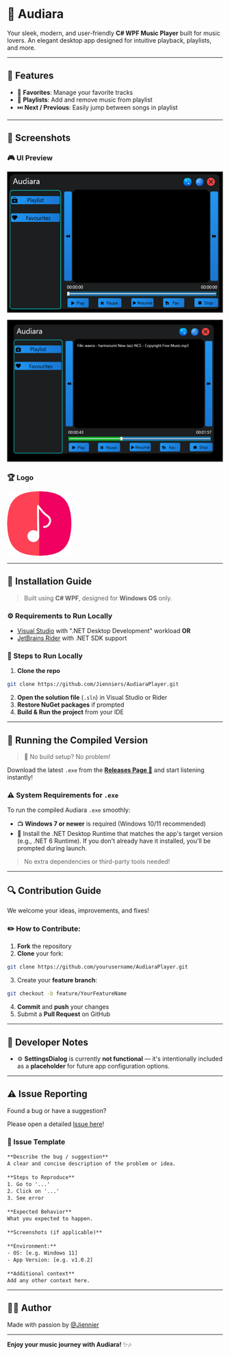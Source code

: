# 🎵 Audiara

Your sleek, modern, and user-friendly **C# WPF Music Player** built for music lovers. An elegant desktop app designed for intuitive playback, playlists, and more.

---

## 🎤 Features

* 💟 **Favorites**: Manage your favorite tracks
* 📝 **Playlists**: Add and remove music from playlist
* ⏭️ **Next / Previous**: Easily jump between songs in playlist

---

## 🎨 Screenshots

### 🎮 UI Preview

![Screenshot1](https://github.com/Jienniers/AudiaraPlayer/blob/main/Images/Screenshot/Screenshots1.png)

![Screenshot2](https://github.com/Jienniers/AudiaraPlayer/blob/main/Images/Screenshot/Screenshot2.png)

### 🏆 Logo

<img src="https://github.com/Jienniers/AudiaraPlayer/blob/main/Images/Logo/Icon.png?raw=true" width="150"/>

---

## 🚀 Installation Guide

> Built using **C# WPF**, designed for **Windows OS** only.

### ⚙️ Requirements to Run Locally

* [Visual Studio](https://visualstudio.microsoft.com/) with ".NET Desktop Development" workload
  **OR**
* [JetBrains Rider](https://www.jetbrains.com/rider/) with .NET SDK support

### 🔄 Steps to Run Locally

1. **Clone the repo**

```bash
git clone https://github.com/Jienniers/AudiaraPlayer.git
```

2. **Open the solution file** (`.sln`) in Visual Studio or Rider
3. **Restore NuGet packages** if prompted
4. **Build & Run the project** from your IDE

---

## 🔧 Running the Compiled Version

> 📂 No build setup? No problem!

Download the latest `.exe` from the [**Releases Page 🔗**](https://github.com/Jienniers/AudiaraPlayer/releases) and start listening instantly!

### ⚠️ System Requirements for `.exe`

To run the compiled Audiara `.exe` smoothly:

* 📺 **Windows 7 or newer** is required (Windows 10/11 recommended)
* 🔗 Install the .NET Desktop Runtime that matches the app's target version (e.g., .NET 6 Runtime).
If you don't already have it installed, you'll be prompted during launch.

> No extra dependencies or third-party tools needed!

---

## 🔍 Contribution Guide

We welcome your ideas, improvements, and fixes!

### ✏️ How to Contribute:

1. **Fork** the repository
2. **Clone** your fork:

```bash
git clone https://github.com/yourusername/AudiaraPlayer.git
```

3. Create your **feature branch**:

```bash
git checkout -b feature/YourFeatureName
```

4. **Commit** and **push** your changes
5. Submit a **Pull Request** on GitHub

---

## 🔐 Developer Notes

* ⚙️ **SettingsDialog** is currently **not functional** — it's intentionally included as a **placeholder** for future app configuration options.

---

## ⚠️ Issue Reporting

Found a bug or have a suggestion?

Please open a detailed [Issue here](https://github.com/Jienniers/AudiaraPlayer/issues)!

### 💼 Issue Template

```
**Describe the bug / suggestion**
A clear and concise description of the problem or idea.

**Steps to Reproduce**
1. Go to '...'
2. Click on '...'
3. See error

**Expected Behavior**
What you expected to happen.

**Screenshots (if applicable)**

**Environment:**
- OS: [e.g. Windows 11]
- App Version: [e.g. v1.0.2]

**Additional context**
Add any other context here.
```

---

## 👨‍💼 Author

Made with passion by [@Jiennier](https://github.com/Jienniers)

---

**Enjoy your music journey with Audiara!** ✨🎶
